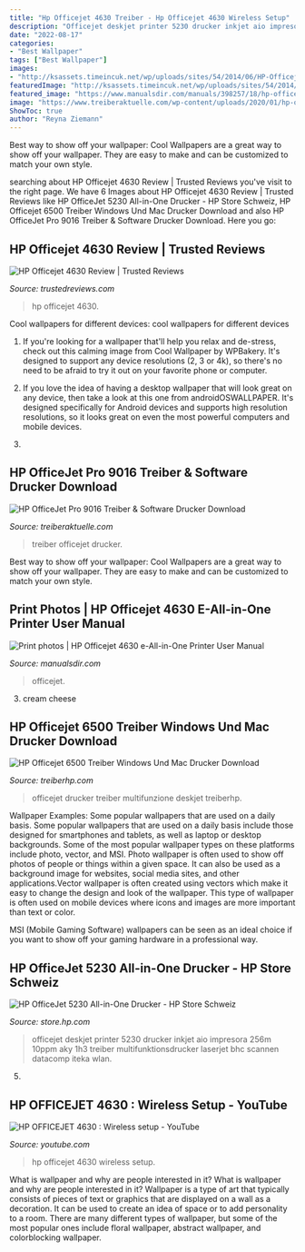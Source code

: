 ```yaml
---
title: "Hp Officejet 4630 Treiber - Hp Officejet 4630 Wireless Setup"
description: "Officejet deskjet printer 5230 drucker inkjet aio impresora 256m 10ppm aky 1h3 treiber multifunktionsdrucker laserjet bhc scannen datacomp iteka wlan"
date: "2022-08-17"
categories:
- "Best Wallpaper"
tags: ["Best Wallpaper"]
images:
- "http://ksassets.timeincuk.net/wp/uploads/sites/54/2014/06/HP-Officejet-4630-controls-640-x-360-1-3.jpg"
featuredImage: "http://ksassets.timeincuk.net/wp/uploads/sites/54/2014/06/HP-Officejet-4630-controls-640-x-360-1-3.jpg"
featured_image: "https://www.manualsdir.com/manuals/398257/18/hp-officejet-4630-e-all-in-one-printer-page18.png"
image: "https://www.treiberaktuelle.com/wp-content/uploads/2020/01/hp-officejet-9012.jpg"
ShowToc: true
author: "Reyna Ziemann"
---
```



Best way to show off your wallpaper:
Cool Wallpapers are a great way to show off your wallpaper. They are easy to make and can be customized to match your own style.

	

		
searching about HP Officejet 4630 Review | Trusted Reviews you've visit to the right page. We have 6 Images about HP Officejet 4630 Review | Trusted Reviews like HP OfficeJet 5230 All-in-One Drucker - HP Store Schweiz, HP Officejet 6500 Treiber Windows Und Mac Drucker Download and also HP OfficeJet Pro 9016 Treiber &amp; Software Drucker Download. Here you go:
		
    
## HP Officejet 4630 Review | Trusted Reviews

<img loading=lazy src="http://ksassets.timeincuk.net/wp/uploads/sites/54/2014/06/HP-Officejet-4630-controls-640-x-360-1-3.jpg" onerror="this.onerror=null;this.src='https://tse2.mm.bing.net/th?id=OIP.m_jKOdfazRLyqBWJmQZ5pAHaEL&amp;pid=15.1';" alt="HP Officejet 4630 Review | Trusted Reviews">

_Source: trustedreviews.com_

>hp officejet 4630. 

	

Cool wallpapers for different devices:
cool wallpapers for different devices 

1. If you're looking for a wallpaper that'll help you relax and de-stress, check out this calming image from Cool Wallpaper by WPBakery. It's designed to support any device resolutions (2, 3 or 4k), so there's no need to be afraid to try it out on your favorite phone or computer.

2. If you love the idea of having a desktop wallpaper that will look great on any device, then take a look at this one from androidOSWALLPAPER. It's designed specifically for Android devices and supports high resolution resolutions, so it looks great on even the most powerful computers and mobile devices.

3.

    
## HP OfficeJet Pro 9016 Treiber &amp; Software Drucker Download

<img loading=lazy src="https://www.treiberaktuelle.com/wp-content/uploads/2020/01/hp-officejet-9012.jpg" onerror="this.onerror=null;this.src='https://tse4.mm.bing.net/th?id=OIP.RPPlgFH8ucpXtPr4006WjQHaFO&amp;pid=15.1';" alt="HP OfficeJet Pro 9016 Treiber &amp; Software Drucker Download">

_Source: treiberaktuelle.com_

>treiber officejet drucker. 

	

Best way to show off your wallpaper:
Cool Wallpapers are a great way to show off your wallpaper. They are easy to make and can be customized to match your own style.

    
## Print Photos | HP Officejet 4630 E-All-in-One Printer User Manual

<img loading=lazy src="https://www.manualsdir.com/manuals/398257/18/hp-officejet-4630-e-all-in-one-printer-page18.png" onerror="this.onerror=null;this.src='https://tse1.mm.bing.net/th?id=OIP.sCX1Bsv5m0mZhvW5iejJ_QHaJ3&amp;pid=15.1';" alt="Print photos | HP Officejet 4630 e-All-in-One Printer User Manual">

_Source: manualsdir.com_

>officejet. 

	

3. cream cheese 

    
## HP Officejet 6500 Treiber Windows Und Mac Drucker Download

<img loading=lazy src="https://www.treiberhp.com/wp-content/uploads/2018/07/HP-Officejet-6500-1024x637.jpg" onerror="this.onerror=null;this.src='https://tse3.mm.bing.net/th?id=OIP.1p4XytdNGNdbq_ncL-VuxwHaEm&amp;pid=15.1';" alt="HP Officejet 6500 Treiber Windows Und Mac Drucker Download">

_Source: treiberhp.com_

>officejet drucker treiber multifunzione deskjet treiberhp. 

	

Wallpaper Examples: Some popular wallpapers that are used on a daily basis.
Some popular wallpapers that are used on a daily basis include those designed for smartphones and tablets, as well as laptop or desktop backgrounds. Some of the most popular wallpaper types on these platforms include photo, vector, and MSI. 
Photo wallpaper is often used to show off photos of people or things within a given space. It can also be used as a background image for websites, social media sites, and other applications.Vector wallpaper is often created using vectors which make it easy to change the design and look of the wallpaper. This type of wallpaper is often used on mobile devices where icons and images are more important than text or color. 

MSI (Mobile Gaming Software) wallpapers can be seen as an ideal choice if you want to show off your gaming hardware in a professional way.

    
## HP OfficeJet 5230 All-in-One Drucker - HP Store Schweiz

<img loading=lazy src="https://store.hp.com/SwitzerlandStore/Html/Merch/Images/M2U82B-BHC_6_1750x1285.jpg" onerror="this.onerror=null;this.src='https://tse3.mm.bing.net/th?id=OIP.a11cEhh8Xv4r2vWuPKDhNgHaFc&amp;pid=15.1';" alt="HP OfficeJet 5230 All-in-One Drucker - HP Store Schweiz">

_Source: store.hp.com_

>officejet deskjet printer 5230 drucker inkjet aio impresora 256m 10ppm aky 1h3 treiber multifunktionsdrucker laserjet bhc scannen datacomp iteka wlan. 

	

5.

    
## HP OFFICEJET 4630 : Wireless Setup - YouTube

<img loading=lazy src="https://i.ytimg.com/vi/xh4aZUyPP3Q/maxresdefault.jpg" onerror="this.onerror=null;this.src='https://tse4.mm.bing.net/th?id=OIP.jx_R80EBs1eMjMCHKv-eRAHaEK&amp;pid=15.1';" alt="HP OFFICEJET 4630 : Wireless setup - YouTube">

_Source: youtube.com_

>hp officejet 4630 wireless setup. 

	

What is wallpaper and why are people interested in it?
What is wallpaper and why are people interested in it?
Wallpaper is a type of art that typically consists of pieces of text or graphics that are displayed on a wall as a decoration. It can be used to create an idea of space or to add personality to a room. There are many different types of wallpaper, but some of the most popular ones include floral wallpaper, abstract wallpaper, and colorblocking wallpaper.

